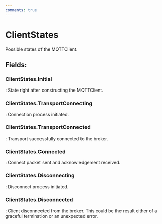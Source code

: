 ```yaml
---
comments: true
---
```

# ClientStates

Possible states of the MQTTClient. 

## **Fields**:
### **ClientStates.Initial**
: State right after constructing the MQTTClient. 
### **ClientStates.TransportConnecting**
: Connection process initiated. 
### **ClientStates.TransportConnected**
: Transport successfully connected to the broker. 
### **ClientStates.Connected**
: Connect packet sent and acknowledgement received. 
### **ClientStates.Disconnecting**
: Disconnect process initiated. 
### **ClientStates.Disconnected**
: Client disconnected from the broker. This could be the result either of a graceful termination or an unexpected error. 